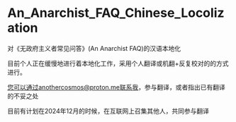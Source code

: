 # An_Anarchist_FAQ_Chinese_Locolization
对《无政府主义者常见问答》(An Anarchist FAQ)的汉语本地化

目前个人正在缓慢地进行着本地化工作，采用个人翻译或机翻+反复校对的的方式进行。

您可以通过anothercosmos@proton.me联系我，参与翻译，或者指出已有翻译的不妥之处

目前有计划在2024年12月的时候，在互联网上召集其他人，共同参与翻译
